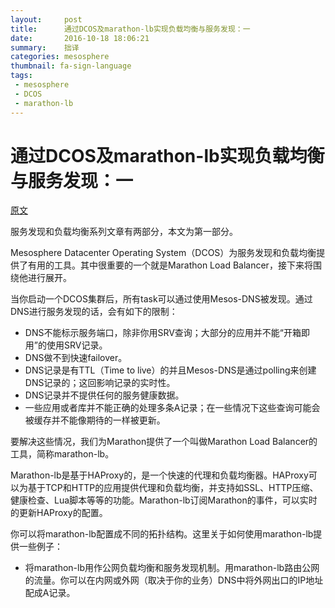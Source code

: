 ```yaml
---
layout:     post
title:      通过DCOS及marathon-lb实现负载均衡与服务发现：一
date:       2016-10-18 18:06:21
summary:    拙译
categories: mesosphere
thumbnail: fa-sign-language
tags:
 - mesosphere
 - DCOS
 - marathon-lb
---
```


# 通过DCOS及marathon-lb实现负载均衡与服务发现：一


[原文][1]


服务发现和负载均衡系列文章有两部分，本文为第一部分。


Mesosphere Datacenter Operating System（DCOS）为服务发现和负载均衡提供了有用的工具。其中很重要的一个就是Marathon Load Balancer，接下来将围绕他进行展开。


当你启动一个DCOS集群后，所有task可以通过使用Mesos-DNS被发现。通过DNS进行服务发现的话，会有如下的限制：

- DNS不能标示服务端口，除非你用SRV查询；大部分的应用并不能“开箱即用”的使用SRV记录。
- DNS做不到快速failover。
- DNS记录是有TTL（Time to live）的并且Mesos-DNS是通过polling来创建DNS记录的；这回影响记录的实时性。
- DNS记录并不提供任何的服务健康数据。
- 一些应用或者库并不能正确的处理多条A记录；在一些情况下这些查询可能会被缓存并不能像期待的一样被更新。

要解决这些情况，我们为Marathon提供了一个叫做Marathon Load Balancer的工具，简称marathon-lb。

Marathon-lb是基于HAProxy的，是一个快速的代理和负载均衡器。HAProxy可以为基于TCP和HTTP的应用提供代理和负载均衡，并支持如SSL、HTTP压缩、健康检查、Lua脚本等等的功能。Marathon-lb订阅Marathon的事件，可以实时的更新HAProxy的配置。

你可以将marathon-lb配置成不同的拓扑结构。这里关于如何使用marathon-lb提供一些例子：

- 将marathon-lb用作公网负载均衡和服务发现机制。用marathon-lb路由公网的流量。你可以在内网或外网（取决于你的业务）DNS中将外网出口的IP地址配成A记录。


[1]: https://mesosphere.com/blog/2015/12/04/dcos-marathon-lb/